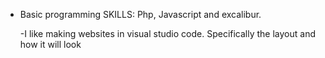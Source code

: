 - Basic programming SKILLS:
  Php, Javascript and excalibur.

  -I like making websites in visual studio code. Specifically the layout and how it will look
